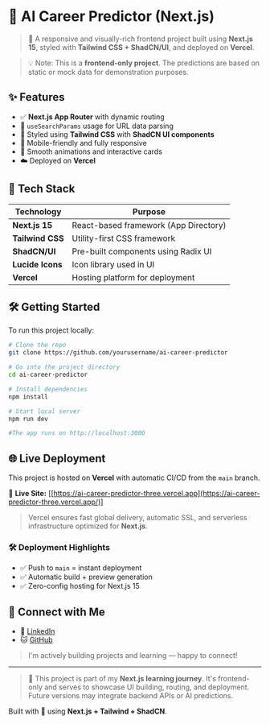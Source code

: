 # 🚀 AI Career Predictor (Next.js)

> 🎯 A responsive and visually-rich frontend project built using **Next.js 15**, styled with **Tailwind CSS + ShadCN/UI**, and deployed on **Vercel**.

> 💡 Note: This is a **frontend-only project**. The predictions are based on static or mock data for demonstration purposes.

## ✨ Features

- ✅ **Next.js App Router** with dynamic routing
- 🧠 `useSearchParams` usage for URL data parsing
- 💅 Styled using **Tailwind CSS** with **ShadCN UI components**
- 📱 Mobile-friendly and fully responsive
- 🔄 Smooth animations and interactive cards
- ☁️ Deployed on **Vercel**

## 🧰 Tech Stack

| Technology        | Purpose                                 |
|-------------------|------------------------------------------|
| **Next.js 15**     | React-based framework (App Directory)   |
| **Tailwind CSS**   | Utility-first CSS framework             |
| **ShadCN/UI**      | Pre-built components using Radix UI     |
| **Lucide Icons**   | Icon library used in UI                 |
| **Vercel**         | Hosting platform for deployment         |

## 🛠️ Getting Started

To run this project locally:

```bash
# Clone the repo
git clone https://github.com/yourusername/ai-career-predictor

# Go into the project directory
cd ai-career-predictor

# Install dependencies
npm install

# Start local server
npm run dev

#The app runs on http://localhost:3000
```
## 🌐 Live Deployment

This project is hosted on **Vercel** with automatic CI/CD from the `main` branch.

🔗 **Live Site:** [[https://ai-career-predictor-three.vercel.app](https://ai-career-predictor-three.vercel.app/)]

> Vercel ensures fast global delivery, automatic SSL, and serverless infrastructure optimized for **Next.js**.

### 🛠 Deployment Highlights

- ✅ Push to `main` = instant deployment  
- ✅ Automatic build + preview generation  
- ✅ Zero-config hosting for Next.js 15  

## 👋 Connect with Me

- 🔗 [LinkedIn](https://linkedin.com/in/HarshilBrahmani)
- 🐱 [GitHub](https://github.com/harshilbh2005)

> I'm actively building projects and learning — happy to connect!
---

> 💼 This project is part of my **Next.js learning journey**. It's frontend-only and serves to showcase UI building, routing, and deployment. Future versions may integrate backend APIs or AI predictions.

Built with 💖 using **Next.js + Tailwind + ShadCN**.
